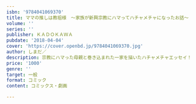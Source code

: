 ```yaml
---
isbn: '9784041069370'
title: ママの推しは教祖様　～家族が新興宗教にハマってハチャメチャになったお話～
volume: ''
series: ''
publisher: ＫＡＤＯＫＡＷＡ
pubdate: '2018-04-04'
cover: 'https://cover.openbd.jp/9784041069370.jpg'
author: しまだ／
description: 宗教にハマった母親と巻き込まれた一家を描いたハチャメチャエッセイ！
price: '1000'
genre: ''
target: 一般
format: コミック
content: コミックス・劇画

---
```

